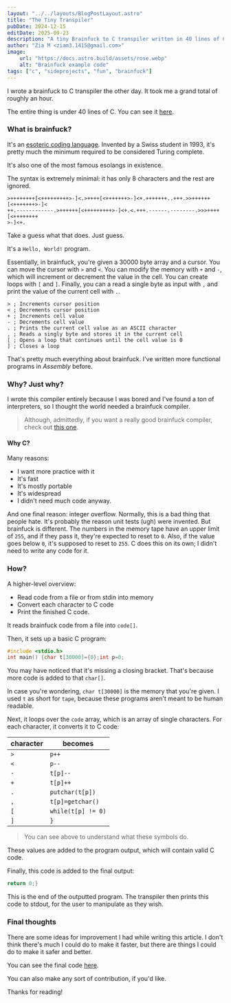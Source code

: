 ```yaml
---
layout: "../../layouts/BlogPostLayout.astro"
title: "The Tiny Transpiler"
pubDate: 2024-12-15
editDate: 2025-09-23
description: "A tiny Brainfuck to C transpiler written in 40 lines of C."
author: "Zia M <ziam3.1415@gmail.com>"
image:
    url: "https://docs.astro.build/assets/rose.webp"
    alt: "Brainfuck example code"
tags: ["c", "sideprojects", "fun", "brainfuck"]
---
```


I wrote a brainfuck to C transpiler the other day. It took me a grand total of
roughly an hour.

The entire thing is under 40 lines of C. You can see it
[here](https://codeberg.org/Kaamkiya/bfc/src/branch/main/bfc.c).

### What is brainfuck?

It's an [esoteric coding language](https://esolang.org). Invented by a Swiss
student in 1993, it's pretty much the minimum required to be considered Turing
complete.

It's also one of the most famous esolangs in existence.

The syntax is extremely minimal: it has only 8 characters and the rest are
ignored.

```bf
>++++++++[<+++++++++>-]<.>++++[<+++++++>-]<+.+++++++..+++.>>++++++[<+++++++>-]<
++.------------.>++++++[<+++++++++>-]<+.<.+++.------.--------.>>>++++[<++++++++
>-]<+.
```

Take a guess what that does. Just guess.

It's a `Hello, World!` program.

Essentially, in brainfuck, you're given a 30000 byte array and a cursor. You
can move the cursor with `>` and `<`. You can modify the memory with `+` and
`-`, which will increment or decrement the value in the cell. You can create
loops with `[` and `]`. Finally, you can a read a single byte as input with
`,` and print the value of the current cell with `.`.

```bf
> ; Increments cursor position
< ; Decrements cursor position
+ ; Increments cell value
- ; Decrements cell value
. ; Prints the current cell value as an ASCII character
, ; Reads a singly byte and stores it in the current cell
[ ; Opens a loop that continues until the cell value is 0
] ; Closes a loop
```

That's pretty much everything about brainfuck.
I've written more functional programs in _Assembly_ before.

### Why? Just why?

I wrote this compiler entirely because I was bored and I've found a ton of
interpreters, so I thought the world needed a brainfuck compiler.

> Although, admittedly, if you want a really good brainfuck compiler, check out
> [this one](https://github.com/Wilfred/bfc).

#### Why C?

Many reasons:

* I want more practice with it
* It's fast
* It's mostly portable
* It's widespread
* I didn't need much code anyway.

And one final reason: integer overflow. Normally, this is a bad thing that
people hate. It's probably the reason unit tests (ugh) were invented. But
brainfuck is different. The numbers in the memory tape have an upper limit of
`255`, and if they pass it, they're expected to reset to `0`. Also, if the
value goes below `0`, it's supposed to reset to `255`. C does this on its own;
I didn't need to write any code for it.

### How?

A higher-level overview:
* Read code from a file or from stdin into memory
* Convert each character to C code
* Print the finished C code.

It reads brainfuck code from a file into `code[]`.

Then, it sets up a basic C program:

```c
#include <stdio.h>
int main() {char t[30000]={0};int p=0;
```

You may have noticed that it's missing a closing bracket. That's because more
code is added to that `char[]`.

In case you're wondering, `char t[30000]` is the memory that you're given. I
used `t` as short for `tape`, because these programs aren't meant to be human
readable.

Next, it loops over the `code` array, which is an array of single characters.
For each character, it converts it to C code:

| character | becomes            |
|-----------|--------------------|
| `>`       | `p++`              |
| `<`       | `p--`              |
| `-`       | `t[p]--`           |
| `+`       | `t[p]++`           |
| `.`       | `putchar(t[p])`    |
| `,`       | `t[p]=getchar()`   |
| `[`       | `while(t[p] != 0)` |
| `]`       | `}`                |


> You can see above to understand what these symbols do.

These values are added to the program output, which will contain valid C code.

Finally, this code is added to the final output:

```c
return 0;}
```

This is the end of the outputted program. The transpiler then prints this code
to stdout, for the user to manipulate as they wish.

### Final thoughts

There are some ideas for improvement I had while writing this article. I don't
think there's much I could do to make it faster, but there are things I could
do to make it safer and better.

You can see the final code
[here](https://codeberg.org/Kaamkiya/bfc/src/branch/main/bfc.c).

You can also make any sort of contribution, if you'd like.

Thanks for reading!
